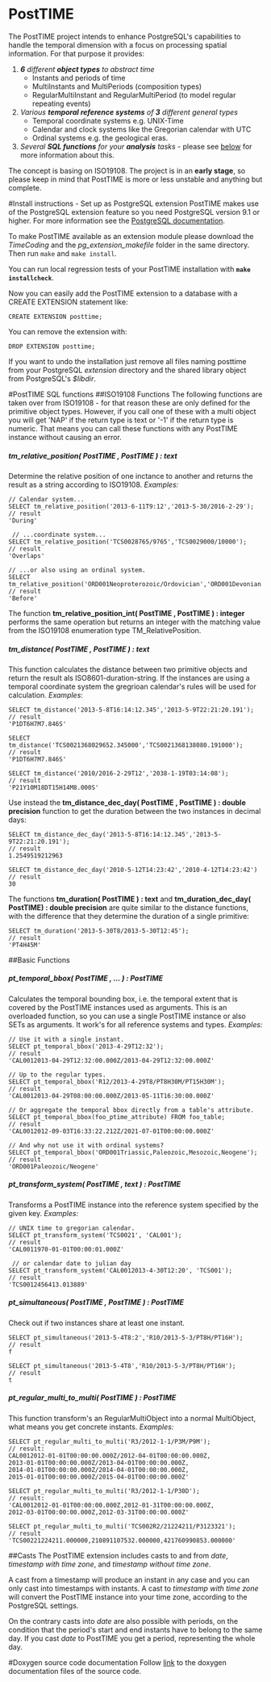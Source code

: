 # PostTIME
The PostTIME project intends to enhance PostgreSQL's capabilities to handle the temporal dimension with a focus on processing spatial information. For that purpose it provides:

1. *__6__ different __object types__ to abstract time*
    * Instants and periods of time
    * MultiInstants and MultiPeriods (composition types)
    * RegularMultiInstant and RegularMultiPeriod (to model regular repeating events)
2. *Various __temporal reference systems__ of __3__ different general types*
    * Temporal coordinate systems e.g. UNIX-Time
    * Calendar and clock systems like the Gregorian calendar with UTC
    * Ordinal systems e.g. the geological eras.
3. *Several __SQL functions__ for your __analysis__ tasks* - please see [below](https://github.com/52North/PostTIME#posttime-sql-functions) for more information about this.

The concept is basing on ISO19108. The project is in an __early stage__, so please keep in mind that PostTIME is more or less unstable and anything but complete.

#Install instructions - Set up as PostgreSQL extension
PostTIME makes use of the PostgreSQL extension feature so you need PostgreSQL version 9.1 or higher. For more information see the [PostgreSQL documentation](http://www.postgresql.org/docs/ "www.postgresql.org/docs/").

To make PostTIME available as an extension module please download the *TimeCoding* and the *pg_extension_makefile* folder in the same directory. Then run `make` and `make install`.

You can run local regression tests of your PostTIME installation with __`make installcheck`__.

Now you can easily add the PostTIME extension to a database with a CREATE EXTENSION statement like:

    CREATE EXTENSION posttime;
 
You can remove the extension with:

    DROP EXTENSION posttime;

If you want to undo the installation just remove all files naming posttime from your PostgreSQL *extension* directory and the shared library object from PostgreSQL's *$libdir*.

#PostTIME SQL functions
##ISO19108 Functions
The following functions are taken over from ISO19108 - for that reason these are only defined for the primitive object types. However, if you call one of these with a multi object you will get 'NAP' if the return type is text or '-1' if the return type is numeric. That means you can call these functions with any PostTIME instance without causing an error.   
##### tm\_relative\_position( PostTIME , PostTIME ) : text 
Determine the relative position of one inctance to another and returns the result as a string according to ISO19108. *Examples:*

    // Calendar system...
    SELECT tm_relative_position('2013-6-11T9:12','2013-5-30/2016-2-29');
    // result
    'During'

     // ...coordinate system...
    SELECT tm_relative_position('TCS0028765/9765','TCS0029000/10000');
    // result
    'Overlaps'

    // ...or also using an ordinal system.
    SELECT tm_relative_position('ORD001Neoproterozoic/Ordovician','ORD001Devonian');
    // result
    'Before'

The function __tm\_relative\_position\_int( PostTIME , PostTIME ) : integer__ performs the same operation but returns an integer with the matching value from the ISO19108 enumeration type TM_RelativePosition.

##### tm\_distance( PostTIME , PostTIME ) : text 
This function calculates the distance between two primitive objects and return the result als ISO8601-duration-string. If the instances are using a temporal coordinate system the gregrioan calendar's rules will be used for calculation. *Examples*:

    SELECT tm_distance('2013-5-8T16:14:12.345','2013-5-9T22:21:20.191');
    // result
    'P1DT6H7M7.846S'

    SELECT tm_distance('TCS0021368029652.345000','TCS0021368138080.191000');
    // result
    'P1DT6H7M7.846S'

    SELECT tm_distance('2010/2016-2-29T12','2038-1-19T03:14:08');
    // result
    'P21Y10M18DT15H14M8.000S'

Use instead the __tm\_distance\_dec\_day( PostTIME , PostTIME ) : double precision__ function to get the duration between the two instances in decimal days:

    SELECT tm_distance_dec_day('2013-5-8T16:14:12.345','2013-5-9T22:21:20.191');
    // result
    1.2549519212963

    SELECT tm_distance_dec_day('2010-5-12T14:23:42','2010-4-12T14:23:42')
    // result
    30

The functions __tm\_duration( PostTIME ) : text__ and __tm\_duration\_dec\_day( PostTIME) : double precision__ are quite similar to the distance functions, with the difference that they determine the duration of a single primitive:

    SELECT tm_duration('2013-5-30T8/2013-5-30T12:45');
    // result
    'PT4H45M'

##Basic Functions

##### pt\_temporal\_bbox( PostTIME , ... ) : PostTIME 
Calculates the temporal bounding box, i.e. the temporal extent that is covered by the PostTIME instances used as arguments. This is an overloaded function, so you can use a single PostTIME instance or also SETs as arguments. It work's for all reference systems and types. *Examples:*

    // Use it with a single instant.
    SELECT pt_temporal_bbox('2013-4-29T12:32');
    // result
    'CAL0012013-04-29T12:32:00.000Z/2013-04-29T12:32:00.000Z'

    // Up to the regular types.
    SELECT pt_temporal_bbox('R12/2013-4-29T8/PT8H30M/PT15H30M');
    // result
    'CAL0012013-04-29T08:00:00.000Z/2013-05-11T16:30:00.000Z'

    // Or aggregate the temporal bbox directly from a table's attribute.
    SELECT pt_temporal_bbox(foo_ptime_attribute) FROM foo_table;
    // result
    'CAL0012012-09-03T16:33:22.212Z/2021-07-01T00:00:00.000Z'

    // And why not use it with ordinal systems?
    SELECT pt_temporal_bbox('ORD001Triassic,Paleozoic,Mesozoic,Neogene');
    // result
    'ORD001Paleozoic/Neogene'

##### pt\_transform\_system( PostTIME , text ) : PostTIME 
Transforms a PostTIME instance into the reference system specified by the given key. *Examples:*

    // UNIX time to gregorian calendar.
    SELECT pt_transform_system('TCS0021', 'CAL001');
    // result
    'CAL0011970-01-01T00:00:01.000Z'

     // or calendar date to julian day
    SELECT pt_transform_system('CAL0012013-4-30T12:20', 'TCS001');
    // result
    'TCS0012456413.013889'


##### pt\_simultaneous( PostTIME , PostTIME ) : PostTIME 
Check out if two instances share at least one instant.

    SELECT pt_simultaneous('2013-5-4T8:2','R10/2013-5-3/PT8H/PT16H');
    // result
    f

    SELECT pt_simultaneous('2013-5-4T8','R10/2013-5-3/PT8H/PT16H');
    // result
    t

##### pt\_regular\_multi_to\_multi( PostTIME ) : PostTIME 
This function transform's an RegularMultiObject into a normal MultiObject, what means you get concrete instants. *Examples:*

    SELECT pt_regular_multi_to_multi('R3/2012-1-1/P3M/P9M');
    // result:  
    CAL0012012-01-01T00:00:00.000Z/2012-04-01T00:00:00.000Z,
    2013-01-01T00:00:00.000Z/2013-04-01T00:00:00.000Z,
    2014-01-01T00:00:00.000Z/2014-04-01T00:00:00.000Z,
    2015-01-01T00:00:00.000Z/2015-04-01T00:00:00.000Z'

    SELECT pt_regular_multi_to_multi('R3/2012-1-1/P30D');
    // result:
    'CAL0012012-01-01T00:00:00.000Z,2012-01-31T00:00:00.000Z,
    2012-03-01T00:00:00.000Z,2012-03-31T00:00:00.000Z'

    SELECT pt_regular_multi_to_multi('TCS002R2/21224211/P3123321');
    // result
    'TCS00221224211.000000,210891107532.000000,421760990853.000000'

##Casts
The PostTIME extension includes casts to and from _date_, _timestamp with time zone_, and _timestamp without time zone_.

A cast from a timestamp will produce an instant in any case and you can only cast into timestamps with instants. A cast to _timestamp with time zone_ will convert the PostTIME instance into your time zone, according to the PostgreSQL settings.

On the contrary casts into _date_ are also possible with periods, on the condition that the period's start and end instants have to belong to the same day. If you cast _date_ to PostTIME you get a period, representing the whole day.

#Doxygen source code documentation
Follow [link](http://141.30.100.164:8080) to the doxygen documentation files of the source code.